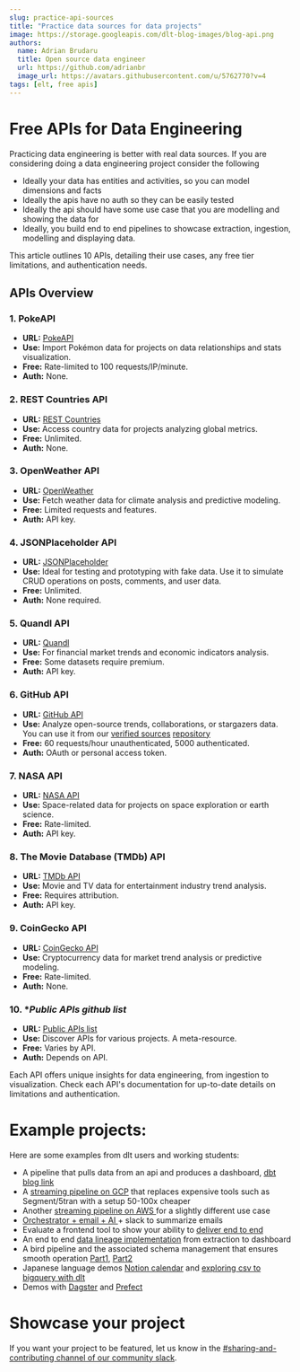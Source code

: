 ```yaml
---
slug: practice-api-sources
title: "Practice data sources for data projects"
image: https://storage.googleapis.com/dlt-blog-images/blog-api.png
authors:
  name: Adrian Brudaru
  title: Open source data engineer
  url: https://github.com/adrianbr
  image_url: https://avatars.githubusercontent.com/u/5762770?v=4
tags: [elt, free apis]
---
```


# Free APIs for Data Engineering

Practicing data engineering is better with real data sources.
If you are considering doing a data engineering project consider the following
- Ideally your data has entities and activities, so you can model dimensions and facts
- Ideally the apis have no auth so they can be easily tested
- Ideally the api should have some use case that you are modelling and showing the data for
- Ideally, you build end to end pipelines to showcase extraction, ingestion, modelling and displaying data.

This article outlines 10 APIs, detailing their use cases, any free tier limitations, and authentication needs.

## APIs Overview

### 1. **PokeAPI**
- **URL:** [PokeAPI](https://pokeapi.co/)
- **Use:** Import Pokémon data for projects on data relationships and stats visualization.
- **Free:** Rate-limited to 100 requests/IP/minute.
- **Auth:** None.

### 2. **REST Countries API**
- **URL:** [REST Countries](https://restcountries.com/)
- **Use:** Access country data for projects analyzing global metrics.
- **Free:** Unlimited.
- **Auth:** None.

### 3. **OpenWeather API**
- **URL:** [OpenWeather](https://openweathermap.org/api)
- **Use:** Fetch weather data for climate analysis and predictive modeling.
- **Free:** Limited requests and features.
- **Auth:** API key.

### 4. **JSONPlaceholder API**
- **URL:** [JSONPlaceholder](https://jsonplaceholder.typicode.com/)
- **Use:** Ideal for testing and prototyping with fake data. Use it to simulate CRUD operations on posts, comments, and user data.
- **Free:** Unlimited.
- **Auth:** None required.

### 5. **Quandl API**
- **URL:** [Quandl](https://www.quandl.com/tools/api)
- **Use:** For financial market trends and economic indicators analysis.
- **Free:** Some datasets require premium.
- **Auth:** API key.

### 6. **GitHub API**
- **URL:** [GitHub API](https://docs.github.com/en/rest)
- **Use:** Analyze open-source trends, collaborations, or stargazers data. You can use it from our [verified sources](https://dlthub.com/docs/dlt-ecosystem/verified-sources/) [repository](https://github.com/dlt-hub/verified-sources/tree/master/sources/github)
- **Free:** 60 requests/hour unauthenticated, 5000 authenticated.
- **Auth:** OAuth or personal access token.

### 7. **NASA API**
- **URL:** [NASA API](https://api.nasa.gov/)
- **Use:** Space-related data for projects on space exploration or earth science.
- **Free:** Rate-limited.
- **Auth:** API key.

### 8. **The Movie Database (TMDb) API**
- **URL:** [TMDb API](https://www.themoviedb.org/documentation/api)
- **Use:** Movie and TV data for entertainment industry trend analysis.
- **Free:** Requires attribution.
- **Auth:** API key.

### 9. **CoinGecko API**
- **URL:** [CoinGecko API](https://www.coingecko.com/en/api)
- **Use:** Cryptocurrency data for market trend analysis or predictive modeling.
- **Free:** Rate-limited.
- **Auth:** None.

### 10. **Public APIs github list*
- **URL:** [Public APIs list](https://github.com/public-apis/public-apis)
- **Use:** Discover APIs for various projects. A meta-resource.
- **Free:** Varies by API.
- **Auth:** Depends on API.

Each API offers unique insights for data engineering, from ingestion to visualization. Check each API's documentation for up-to-date details on limitations and authentication.

# Example projects:

Here are some examples from dlt users and working students:
- A pipeline that pulls data from an api and produces a dashboard,  [dbt blog link](https://docs.getdbt.com/blog/serverless-dlt-dbt-stack)
- A [streaming pipeline on GCP](https://dlthub.com/docs/blog/streaming-pubsub-json-gcp) that replaces expensive tools such as Segment/5tran with a setup 50-100x cheaper
- Another [streaming pipeline on AWS ](https://dlthub.com/docs/blog/dlt-aws-taktile-blog)for a slightly different use case
- [Orchestrator + email + AI ](https://dlthub.com/docs/blog/dlt-kestra-demo-blog)+ slack to summarize emails
- Evaluate a frontend tool to show your ability to [deliver end to end](https://dlthub.com/docs/blog/dlt-mode-blog)
- An end to end [data lineage implementation](https://dlthub.com/docs/blog/dlt-data-lineage) from extraction to dashboard
- A bird pipeline and the associated schema management that ensures smooth operation [Part1](https://publish.obsidian.md/lough-on-data/blogs/bird-finder-via-dlt-i), [Part2](https://publish.obsidian.md/lough-on-data/blogs/bird-finder-via-dlt-ii)
- Japanese language demos [Notion calendar](https://stable.co.jp/blog/notion-calendar-dlt) and [exploring csv to bigquery with dlt](https://soonraah.github.io/posts/load-csv-data-into-bq-by-dlt/)
- Demos with [Dagster](https://dagster.io/blog/dagster-dlt) and [Prefect](https://www.prefect.io/blog/building-resilient-data-pipelines-in-minutes-with-dlt-prefect)

# Showcase your project
If you want your project to be featured, let us know in the [#sharing-and-contributing channel of our community slack](https://dlthub.com/community).